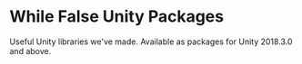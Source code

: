 # While False Unity Packages

Useful Unity libraries we've made. Available as packages for Unity 2018.3.0 and above.